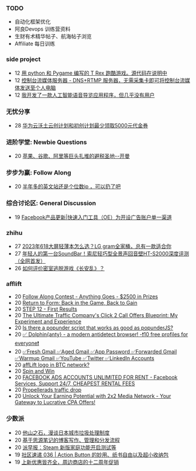 ### TODO
-  自动化框架优化
-  阿良Devops 训练营资料
-  生财有术精华帖子、航海帖子浏览
-  Affiliate 每日训练

### side project
<!-- sideproject:START -->
-  12 [用 python 和 Pygame 编写的 T Rex 跑酷游戏。源代码在说明中](https://www.youtube.com/watch?v=pZySIXSelCA)
-  12 [控制台流媒体服务器 - DNS+RTMP 服务器，无需采集卡即可将控制台流媒体发送至个人电脑](https://github.com/Aioros/console-streaming-server)
-  12 [我开发了一款人工智能语音导览应用程序，但几乎没有用户](https://www.reddit.com/r/SideProject/comments/18gpp0e/ive_built_an_ai_audio_tour_app_but_have_almost_no/)<!-- sideproject:END -->


### 无忧分享
<!-- ruyo:START -->
-  28 [华为云沃土云创计划和初创计划最少领取5000元代金券](https://51.ruyo.net/18617.html)<!-- ruyo:END -->

### 进阶学堂: Newbie Questions
<!-- advertcn1:START -->
-  20 [苹果、谷歌、阿里等巨头扎堆的避税圣地--开曼](https://www.advertcn.com/thread-114386-1-1.html)<!-- advertcn1:END -->

### 步步为赢: Follow Along
<!-- advertcn2:START -->
-  20 [半年多的英文站还是个位数ip ，可以扔了吧](https://www.advertcn.com/thread-114388-1-1.html)<!-- advertcn2:END -->

### 综合讨论区: General Discussion
<!-- advertcn3:START -->
-  19 [Facebook产品更新|快速入门工具（OE）为开设广告账户单一渠道](https://www.advertcn.com/thread-114375-1-1.html)<!-- advertcn3:END -->


### zhihu
<!-- zhihu:START -->
-  27 [2023年618大屏轻薄本怎么选？LG gram全家桶，总有一款适合你](http://zhuanlan.zhihu.com/p/632641888?utm_campaign=rss&utm_medium=rss&utm_source=rss&utm_content=title)
-  27 [年轻人的第一台SoundBar！索尼轻巧型全景声回音壁HT-S2000深度评测（全网首发）](http://zhuanlan.zhihu.com/p/630990296?utm_campaign=rss&utm_medium=rss&utm_source=rss&utm_content=title)
-  26 [如何评价密室逃脱游戏《长安乱》？](http://www.zhihu.com/question/563950552/answer/3045961312?utm_campaign=rss&utm_medium=rss&utm_source=rss&utm_content=title)<!-- zhihu:END -->

### afflift
<!-- afflift:START -->
-  20 [Follow Along Contest - Anything Goes - $2500 in Prizes](https://afflift.com/f/threads/follow-along-contest-anything-goes-2500-in-prizes.12808/)
-  20 [Return to Form: Back in the Game, Back to Gain](https://afflift.com/f/threads/return-to-form-back-in-the-game-back-to-gain.12818/)
-  20 [STEP 12 - First Results](https://afflift.com/f/threads/step-12-first-results.12323/)
-  20 [The Ultimate Traffic Company&#39;s Click 2 Call Offers Blueprint: My Experiment and Experience](https://afflift.com/f/threads/the-ultimate-traffic-companys-click-2-call-offers-blueprint-my-experiment-and-experience.11745/)
-  20 [Is there a popunder script that works as good as popunderJS?](https://afflift.com/f/threads/is-there-a-popunder-script-that-works-as-good-as-popunderjs.12772/)
-  20 [✅ Dolphin{anty} - a modern antidetect browser! -❗️10 free profiles for everyone❗️](https://afflift.com/f/threads/%E2%9C%85-dolphin-anty-a-modern-antidetect-browser-%E2%9D%97%EF%B8%8F10-free-profiles-for-everyone%E2%9D%97%EF%B8%8F.7310/)
-  20 [✅Fresh Gmail ✅Aged Gmail ✅App Password ✅Forwarded Gmail ✅Warmup Gmail ✅YouTube ✅Twitter ✅LinkedIn Accounts](https://afflift.com/f/threads/%E2%9C%85fresh-gmail-%E2%9C%85aged-gmail-%E2%9C%85app-password-%E2%9C%85forwarded-gmail-%E2%9C%85warmup-gmail-%E2%9C%85youtube-%E2%9C%85twitter-%E2%9C%85linkedin-accounts.12815/)
-  20 [affLift logo in BTC network?](https://afflift.com/f/threads/afflift-logo-in-btc-network.12816/)
-  20 [Spin and Win](https://afflift.com/f/threads/spin-and-win.12812/)
-  20 [FACEBOOK ADS ACCOUNTS UNLIMITED  FOR RENT - Facebook Services, Support 24/7, CHEAPEST RENTAL FEES](https://afflift.com/f/threads/facebook-ads-accounts-unlimited-for-rent-facebook-services-support-24-7-cheapest-rental-fees.12124/)
-  20 [Propellerads traffic drop](https://afflift.com/f/threads/propellerads-traffic-drop.12404/)
-  20 [Unlock Your Earning Potential with 2x2 Media Network - Your Gateway to Lucrative CPA Offers!](https://afflift.com/f/threads/unlock-your-earning-potential-with-2x2-media-network-your-gateway-to-lucrative-cpa-offers.12303/)<!-- afflift:END -->

### 少数派
<!-- sspai:START -->
-  20 [他山之石，漫谈日本城市垃圾处理制度](https://sspai.com/post/86734)
-  20 [基于思源笔记的博客写作、管理和分发流程](https://sspai.com/post/87171)
-  20 [派早报：Steam 新版家庭功能开启测试等](https://sspai.com/post/87396)
-  19 [社区速递 036 | Action Button 的妙用、纸书自由以及超小收纳包](https://sspai.com/post/87385)
-  19 [上新优惠皆齐全，周边商店的十二周年促销](https://sspai.com/post/87321)<!-- sspai:END -->
